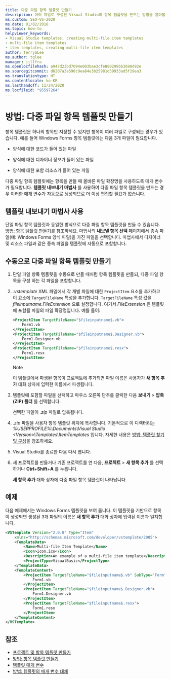 ```yaml
---
title: 다중 파일 항목 템플릿 만들기
description: 여러 파일로 구성된 Visual Studio의 항목 템플릿을 만드는 방법을 알아봅니다.
ms.custom: SEO-VS-2020
ms.date: 01/02/2018
ms.topic: how-to
helpviewer_keywords:
- Visual Studio templates, creating multi-file item templates
- multi-file item templates
- item templates, creating multi-file item templates
author: TerryGLee
ms.author: tglee
manager: jillfra
ms.openlocfilehash: a947d23bd7094e003bae3cfe880299bb3698d92e
ms.sourcegitcommit: d6207a3a590c9ea84e3b25981d39933ad5f19ea3
ms.translationtype: HT
ms.contentlocale: ko-KR
ms.lasthandoff: 11/24/2020
ms.locfileid: "95597264"
---
```

# <a name="how-to-create-multi-file-item-templates"></a>방법: 다중 파일 항목 템플릿 만들기

항목 템플릿은 하나의 항목만 지정할 수 있지만 항목이 여러 파일로 구성되는 경우가 있습니다. 예를 들어 Windows Forms 항목 템플릿에는 다음 3개 파일이 필요합니다.

- 양식에 대한 코드가 들어 있는 파일

- 양식에 대한 디자이너 정보가 들어 있는 파일

- 양식에 대한 포함 리소스가 들어 있는 파일

다중 파일 항목 템플릿에는 항목을 만들 때 올바른 파일 확장명을 사용하도록 매개 변수가 필요합니다. **템플릿 내보내기 마법사** 를 사용하여 다중 파일 항목 템플릿을 만드는 경우 이러한 매개 변수가 자동으로 생성되므로 더 이상 편집할 필요가 없습니다.

## <a name="use-the-export-template-wizard"></a>템플릿 내보내기 마법사 사용

단일 파일 항목 템플릿과 동일한 방식으로 다중 파일 항목 템플릿을 만들 수 있습니다. [방법: 항목 템플릿 만들기](../ide/how-to-create-item-templates.md)를 참조하세요. 마법사의 **내보낼 항목 선택** 페이지에서 종속 파일(예: Windows Forms 양식 파일)을 가진 파일을 선택합니다. 마법사에서 디자이너 및 리소스 파일과 같은 종속 파일을 템플릿에 자동으로 포함합니다.

## <a name="manually-create-a-multi-file-item-template"></a>수동으로 다중 파일 항목 템플릿 만들기

1. 단일 파일 항목 템플릿을 수동으로 만들 때처럼 항목 템플릿을 만들되, 다중 파일 항목을 구성 하는 각 파일을 포함합니다.

1. *.vstemplate* XML 파일에서 각 개별 파일에 대한 `ProjectItem` 요소를 추가하고 이 요소에 `TargetFileName` 특성을 추가합니다. `TargetFileName` 특성 값을 *$fileinputname$.FileExtension* 으로 설정합니다. 여기서 *FileExtension* 은 템플릿에 포함될 파일의 파일 확장명입니다. 예를 들어:

    ```xml
    <ProjectItem TargetFileName="$fileinputname$.vb">
        Form1.vb
    </ProjectItem>
    <ProjectItem TargetFileName="$fileinputname$.Designer.vb">
        Form1.Designer.vb
    </ProjectItem>
    <ProjectItem TargetFileName="$fileinputname$.resx">
        Form1.resx
    </ProjectItem>
    ```

     > [!NOTE]
     > 이 템플릿에서 파생된 항목이 프로젝트에 추가되면 파일 이름은 사용자가 **새 항목 추가** 대화 상자에 입력한 이름에서 파생됩니다.

1. 템플릿에 포함할 파일을 선택하고 마우스 오른쪽 단추를 클릭한 다음 **보내기** > **압축(ZIP) 폴더** 를 선택합니다.

   선택한 파일이 *.zip* 파일로 압축됩니다.

1. *.zip* 파일을 사용자 항목 템플릿 위치에 복사합니다. 기본적으로 이 디렉터리는 *%USERPROFILE%\Documents\Visual Studio \<Version\>\Templates\ItemTemplates* 입니다. 자세한 내용은 [방법: 템플릿 찾기 및 구성](../ide/how-to-locate-and-organize-project-and-item-templates.md)을 참조하세요.

1. Visual Studio를 종료한 다음 다시 엽니다.

1. 새 프로젝트를 만들거나 기존 프로젝트를 연 다음, **프로젝트** > **새 항목 추가** 를 선택하거나 **Ctrl**+**Shift**+**A** 를 누릅니다.

   **새 항목 추가** 대화 상자에 다중 파일 항목 템플릿이 나타납니다.

## <a name="example"></a>예제

다음 예제에서는 Windows Forms 템플릿을 보여 줍니다. 이 템플릿을 기반으로 항목이 생성되면 생성된 3개 파일의 이름은 **새 항목 추가** 대화 상자에 입력된 이름과 일치합니다.

```xml
<VSTemplate Version="2.0.0" Type="Item"
    xmlns="http://schemas.microsoft.com/developer/vstemplate/2005">
    <TemplateData>
        <Name>Multi-file Item Template</Name>
        <Icon>Icon.ico</Icon>
        <Description>An example of a multi-file item template</Description>
        <ProjectType>VisualBasic</ProjectType>
    </TemplateData>
    <TemplateContent>
        <ProjectItem TargetFileName="$fileinputname$.vb" SubType="Form">
            Form1.vb
        </ProjectItem>
        <ProjectItem TargetFileName="$fileinputname$.Designer.vb">
            Form1.Designer.vb
        </ProjectItem>
        <ProjectItem TargetFileName="$fileinputname$.resx">
            Form1.resx
        </ProjectItem>
    </TemplateContent>
</VSTemplate>
```

## <a name="see-also"></a>참조

- [프로젝트 및 항목 템플릿 만들기](../ide/creating-project-and-item-templates.md)
- [방법: 항목 템플릿 만들기](../ide/how-to-create-item-templates.md)
- [템플릿 매개 변수](../ide/template-parameters.md)
- [방법: 템플릿의 매개 변수 대체](../ide/how-to-substitute-parameters-in-a-template.md)
